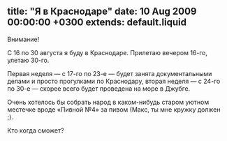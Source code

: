 title: "Я в Краснодаре"
date: 10 Aug 2009 00:00:00 +0300
extends: default.liquid
---
Внимание!

С 16 по 30 августа я буду в Краснодаре. Прилетаю вечером 16-го, улетаю 30-го.

Первая неделя — с 17-го по 23-е — будет занята документальными делами и просто прогулками по Краснодару, вторая неделя — с 24-го по 30-е — скорее всего будет проведена на море в Джубге.

Очень хотелось бы собрать народ в каком-нибудь старом уютном местечке вроде «Пивной №4» за пивом (Макс, ты мне кружку должен ;).

Кто когда сможет?
